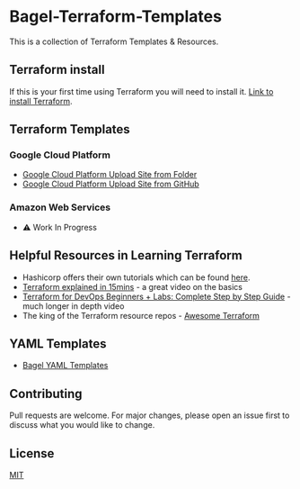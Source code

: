 # Bagel-Terraform-Templates
This is a collection of Terraform Templates & Resources.

## Terraform install
If this is your first time using Terraform you will need to install it. [Link to install Terraform](https://learn.hashicorp.com/tutorials/terraform/install-cli). 

## Terraform Templates
### Google Cloud Platform
- [Google Cloud Platform Upload Site from Folder](https://github.com/BagelHole/Bagel-Terraform-Templates/tree/main/Bagel-Terraform-GCP-UploadSiteFromFolder)
- [Google Cloud Platform Upload Site from GitHub](https://github.com/BagelHole/Bagel-Terraform-Templates/tree/main/Bagel-Terraform-GCP-GitHub-Upload-Site)

### Amazon Web Services 
- :warning: Work In Progress 

## Helpful Resources in Learning Terraform
- Hashicorp offers their own tutorials which can be found [here](https://learn.hashicorp.com/terraform).
- [Terraform explained in 15mins](https://www.youtube.com/watch?v=l5k1ai_GBDE) - a great video on the basics
- [Terraform for DevOps Beginners + Labs: Complete Step by Step Guide](https://www.youtube.com/watch?v=YcJ9IeukJL8) - much longer in depth video
- The king of the Terraform resource repos - [Awesome Terraform](https://github.com/shuaibiyy/awesome-terraform)

## YAML Templates 
- [Bagel YAML Templates](https://github.com/BagelHole/Bagel-YAML-Templates)

## Contributing
Pull requests are welcome. For major changes, please open an issue first to discuss what you would like to change.

## License
[MIT](https://choosealicense.com/licenses/mit/)